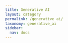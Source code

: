 ```yaml
---
title: Generative AI
layout: category
permalink: /generative_ai/
taxonomy: generative_ai
sidebar:
  nav: docs
---
```


